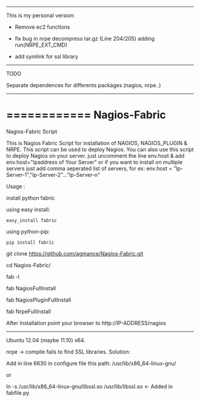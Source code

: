 - - - - - - - - - - - - 

This is my personal version:

- Remove ec2 functions

- fix bug in nrpe decompress tar.gz (Line 204/205) adding run(NRPE_EXT_CMD)

- add symlink for ssl library


- - - - - - - - - - - - - 

TODO

Separate dependences for differents packages (nagios, nrpe..)

- - - - - 

============
Nagios-Fabric
=============

Nagios-Fabric Script

This is Nagios Fabric Script for installation of NAGIOS, NAGIOS_PLUGIN & NRPE. This script can be used to deploy Nagios. You can also use this script to deploy Nagios on your server. just uncomment
the line env.host & add env.host="Ipaddress of Your Server" or if you want to install on multiple servers just add comma
seperated list of servers, for ex: env.host = "Ip-Server-1","Ip-Server-2"..."Ip-Server-n"

Usage :

install python fabric 

using easy install:

	easy_install fabric


using python-pip:

	pip install fabric

git clone https://github.com/agmance/Nagios-Fabric.git

cd Nagios-Fabric/

fab -l

fab NagiosFullInstall

fab NagiosPluginFullInstall

fab NrpeFullInstall

After Installation point your browser to http://IP-ADDRESS/nagios

- - - - - 
Ubuntu 12.04 (maybe 11.10) x64.

nrpe -> compile fails to find SSL libraries. Solution:

Add in line 6630 in configure file this path: /usr/lib/x86_64-linux-gnu/

or

ln -s /usr/lib/x86_64-linux-gnu/libssl.so /usr/lib/libssl.so <- Added in fabfile.py
